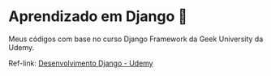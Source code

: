 # Aprendizado em Django :unicorn: 

Meus códigos com base no curso Django Framework da Geek University da Udemy.

Ref-link: [Desenvolvimento Django - Udemy](https://www.udemy.com/course/programacao-web-com-django-framework-do-basico-ao-avancado)
